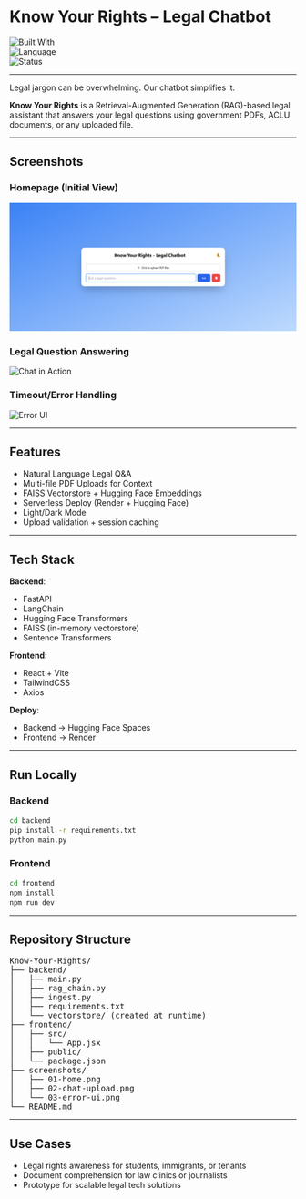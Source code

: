 # Know Your Rights – Legal Chatbot

![Built With](https://img.shields.io/badge/Built%20With-FastAPI%20%7C%20LangChain%20%7C%20React%20%7C%20FAISS%20%7C%20Hugging%20Face-blue)  
![Language](https://img.shields.io/badge/Language-Python%20%7C%20JavaScript-orange)  
![Status](https://img.shields.io/badge/Status-Deployed-brightgreen)

---

Legal jargon can be overwhelming. Our chatbot simplifies it.

**Know Your Rights** is a Retrieval-Augmented Generation (RAG)-based legal assistant that answers your legal questions using government PDFs, ACLU documents, or any uploaded file.


---

## Screenshots

### Homepage (Initial View)
![Homepage](screenshots/01-home.png)

### Legal Question Answering
![Chat in Action](screenshots/02-chat-upload.png)

### Timeout/Error Handling
![Error UI](screenshots/03-error-ui.png)

---

## Features

- Natural Language Legal Q&A  
- Multi-file PDF Uploads for Context  
- FAISS Vectorstore + Hugging Face Embeddings  
- Serverless Deploy (Render + Hugging Face)  
- Light/Dark Mode  
- Upload validation + session caching

---

## Tech Stack

**Backend**:  
- FastAPI  
- LangChain  
- Hugging Face Transformers  
- FAISS (in-memory vectorstore)  
- Sentence Transformers

**Frontend**:  
- React + Vite  
- TailwindCSS  
- Axios  

**Deploy**:  
- Backend → Hugging Face Spaces  
- Frontend → Render

---

## Run Locally

### Backend
```bash
cd backend
pip install -r requirements.txt
python main.py
```

### Frontend
```bash
cd frontend
npm install
npm run dev
```

---

## Repository Structure
<pre>
Know-Your-Rights/
├── backend/
│   ├── main.py
│   ├── rag_chain.py
│   ├── ingest.py
│   ├── requirements.txt
│   └── vectorstore/ (created at runtime)
├── frontend/
│   ├── src/
│   │   └── App.jsx
│   ├── public/
│   └── package.json
├── screenshots/
│   ├── 01-home.png
│   ├── 02-chat-upload.png
│   └── 03-error-ui.png
└── README.md
</pre>

---

## Use Cases

- Legal rights awareness for students, immigrants, or tenants  
- Document comprehension for law clinics or journalists  
- Prototype for scalable legal tech solutions  
